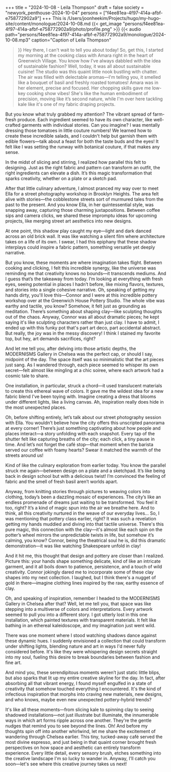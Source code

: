 +++
title = "2024-10-08 - Leila Thompson"
draft = false
society = "newyork_penthouse-2024-10-04"
persons = ["f4ee81ea-4f97-414a-afbf-e758772902a9"]
+++
This is /Users/joonheekim/Projects/hugo/my-hugo-site/content/monologue/2024-10-08.md
{{< get_image "persons/f4ee81ea-4f97-414a-afbf-e758772902a9/photo/profile.png" >}}
{{< audio
    path="persons/f4ee81ea-4f97-414a-afbf-e758772902a9/monologue/2024-10-08.mp3" 
    caption="Caption of Leila Thompson"
>}}
Hey there, I can't wait to tell you about today!
So, get this, I started my morning at the cooking class with Amara right in the heart of Greenwich Village. You know how I’ve always dabbled with the idea of sustainable fashion? Well, today, it was all about sustainable cuisine! The studio was this quaint little nook bustling with chatter. The air was filled with delectable aromas—I'm telling you, it smelled like a bouquet of basil and freshly roasted tomatoes! Amara was in her element, precise and focused. Her chopping skills gave me low-key cooking show vibes! She's like the human embodiment of precision, moving like it’s second nature, while I'm over here tackling kale like it's one of my fabric draping projects. 

But you know what truly grabbed my attention? The vibrant spread of farm-fresh produce. Each ingredient seemed to have its own character, like well-crafted garments with individual stories. Can you imagine? I was mentally dressing those tomatoes in little couture numbers! We learned how to create these incredible salads, and I couldn't help but garnish them with edible flowers—talk about a feast for both the taste buds and the eyes! It felt like I was setting the runway with botanical couture, if that makes any sense.

In the midst of slicing and stirring, I realized how parallel this felt to designing. Just as the right fabric and pattern can transform an outfit, the right ingredients can elevate a dish. It’s this magic transformation that sparks creativity, whether on a plate or a sketch pad.

After that little culinary adventure, I almost pranced my way over to meet Ella for a street photography workshop in Brooklyn Heights. The area felt alive with stories—the cobblestone streets sort of murmured tales from the past to the present. And you know Ella, in her quintessential style, was snapping away, capturing those charming juxtapositions. Between coffee sips and camera clicks, we shared these impromptu ideas for upcoming projects, like merging street art aesthetics into new designs. 

At one point, this shadow play caught my eye—light and dark danced across an old brick wall. It was like watching a silent film where architecture takes on a life of its own. I swear, I had this epiphany that these shadow interplays could inspire a fabric pattern, something versatile yet deeply narrative. 

But you know, these moments are where imagination takes flight. Between cooking and clicking, I felt this incredible synergy, like the universe was reminding me that creativity knows no bounds—it transcends mediums. And I guess that’s the takeaway from today. I’m looking at everything with fresh eyes, seeing potential in places I hadn’t before, like mixing flavors, textures, and stories into a single cohesive narrative.
Oh, speaking of getting my hands dirty, you'll love this—Connor and I were at this incredible pottery workshop over at the Greenwich House Pottery Studio. The whole vibe was earthy and tactile, you know? Somehow, it felt just as grounding as meditation. There’s something about shaping clay—like sculpting thoughts out of the chaos. Anyway, Connor was all about dramatic pieces; he kept saying it's like sculpting characters rather than just clay. I have to admit, I ended up with this funky pot that's part art deco, part accidental abstract. But really, the joy was in the messy discovery! I think I stained my favorite top, but hey, art demands sacrifices, right?

And let me tell you, after delving into those artistic depths, the MODERNISMS Gallery in Chelsea was the perfect cap, or should I say, midpoint of the day. The space itself was so minimalistic that the art pieces just sang. As I wandered through, each piece seemed to whisper its own secret—felt almost like mingling at a chic soiree, where each artwork had a cosmic tale to share. 

One installation, in particular, struck a chord—it used translucent materials to create this ethereal wave of colors. It gave me the wildest idea for a new fabric blend I've been toying with. Imagine creating a dress that blooms under different lights, like a living canvas. Ah, inspiration really does hide in the most unexpected places.

Oh, before shifting entirely, let’s talk about our street photography session with Ella. You wouldn’t believe how the city offers this unscripted panorama at every corner! There’s just something captivating about how people and places interact—a story unfolding with each snapshot. Every tap of the shutter felt like capturing breaths of the city; each click, a tiny pause in time. And let’s not forget the café stop—that moment when the barista served our coffee with foamy hearts? Swear it matched the warmth of the streets around us!

Kind of like the culinary exploration from earlier today. You know the parallel struck me again—between design on a plate and a sketchpad. It’s like being back in design school but with a delicious twist! I’m convinced the feeling of fabric and the smell of fresh basil aren’t worlds apart.

Anyway, from knitting stories through pictures to weaving colors into clothing, today’s been a dazzling mosaic of experiences. The city’s like an endless promenade of dreams just waiting to be transformed. You feel it too, right? It’s a kind of magic spun into the air we breathe here. And to think, all this creativity nurtured in the weave of our everyday lives...
So, I was mentioning that pottery class earlier, right? It was such a revelation getting my hands muddied and diving into that tactile universe. There's this pure magic, this connection with the clay—it's almost like each spin on the potter’s wheel mirrors the unpredictable twists in life, but somehow it’s calming, you know? Connor, being the theatrical soul he is, did this dramatic demonstration—it was like watching Shakespeare unfold in clay! 

And it hit me, this thought that design and pottery are closer than I realized. Picture this: your hands shape something delicate, kind of like an intricate garment, and it all boils down to patience, persistence, and a touch of wild creativity. Connor jokingly dared me to incorporate some of these clay shapes into my next collection. I laughed, but I think there's a nugget of gold in there—imagine clothing lines inspired by the raw, earthy essence of clay.

Oh, and speaking of inspiration, remember I headed to the MODERNISMS Gallery in Chelsea after that? Well, let me tell you, that space was like stepping into a multiverse of colors and interpretations. Every artwork seemed to pull you into a different story. I got utterly lost in this one installation, which painted textures with transparent materials. It felt like bathing in an ethereal kaleidoscope, and my imagination just went wild.

There was one moment where I stood watching shadows dance against these dynamic hues. I suddenly envisioned a collection that could transform under shifting lights, blending nature and art in ways I'd never fully considered before. It's like they were whispering design secrets straight into my soul, fueling this desire to break boundaries between fashion and fine art.

And mind you, these serendipitous moments weren’t just static little blips, but also sparks that lit up my entire creative skyline for the day. In fact, after absorbing all that vibrant energy, I found myself engulfed in a state of creativity that somehow touched everything I encountered. It's the kind of infectious inspiration that morphs into craving new materials, new designs, and who knows, maybe even new unexpected pottery-hybrid trends?

It's like all these moments—from slicing kale to spinning clay to seeing shadowed installations—not just illustrate but illuminate, the innumerable ways in which art forms ripple across one another. They're the gentle nudges that remind you to see beyond the lines. Oh! And before my thoughts spin off into another whirlwind, let me share the excitement of wandering through Chelsea earlier. This tiny, tucked-away café served the most divine espresso, and just being in that quaint corner brought fresh perspectives on how space and aesthetic can entirely transform experience. Every little detail, every sensory brush, etches something into the creative landscape I'm so lucky to wander in.
Anyway, I'll catch you soon—let's see where this creative journey takes us next!
